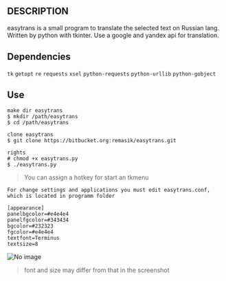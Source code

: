 ## DESCRIPTION ##
easytrans is a small program to translate the selected text on Russian lang. Written by python with tkinter. Use a google and yandex api for translation.

## Dependencies ##

`tk` `getopt` `re` `requests` `xsel` `python-requests` `python-urllib` `python-gobject`

## Use ##

```
make dir easytrans
$ mkdir /path/easytrans
$ cd /path/easytrans

clone easytrans
$ git clone https://bitbucket.org:remasik/easytrans.git

rights
# chmod +x easytrans.py
$ ./easytrans.py
```
> You can assign a hotkey for start an tkmenu
```
For change settings and applications you must edit easytrans.conf, which is located in programm folder

[appearance]
panelbgcolor=#e4e4e4
panelfgcolor=#343434
bgcolor=#232323
fgcolor=#e4e4e4
textfont=Terminus
textsize=8
```
![No image]()

>  font and size may differ from that in the screenshot